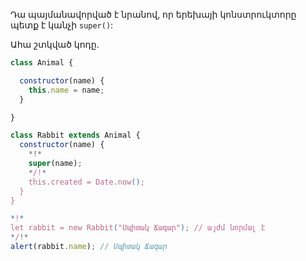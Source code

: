 Դա պայմանավորված է նրանով, որ երեխայի կոնստրուկտորը պետք է կանչի `super()`:

Ահա շտկված կոդը.

```js run
class Animal {

  constructor(name) {
    this.name = name;
  }

}

class Rabbit extends Animal {
  constructor(name) {  
    *!*
    super(name);
    */!*
    this.created = Date.now();
  }
}

*!*
let rabbit = new Rabbit("Սպիտակ Ճագար"); // այժմ նորմալ է
*/!*
alert(rabbit.name); // Սպիտակ Ճագար
```
